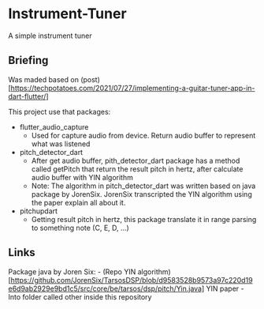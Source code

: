 # Instrument-Tuner
A simple instrument tuner

## Briefing

Was maded based on (post)[https://techpotatoes.com/2021/07/27/implementing-a-guitar-tuner-app-in-dart-flutter/]

This project use that packages:

- flutter_audio_capture
    - Used for capture audio from device. Return audio buffer to represent what was listened
- pitch_detector_dart
    - After get audio buffer, pith_detector_dart package has a method called getPitch 
    that return the result pitch in hertz, after calculate audio buffer with YIN algorithm
    - Note: The algorithm in pitch_detector_dart was written based on java package by JorenSix. 
            JorenSix transcripted the YIN algorithm using the paper explain all about it.
- pitchupdart
    - Getting result pitch in hertz, this package translate it in range parsing to something note (C, E, D, ...)

## Links
Package java by Joren Six: 
    - (Repo YIN algorithm)[https://github.com/JorenSix/TarsosDSP/blob/d9583528b9573a97c220d19e6d9ab2929e9bd1c5/src/core/be/tarsos/dsp/pitch/Yin.java]
YIN paper
    - Into folder called other inside this repository









